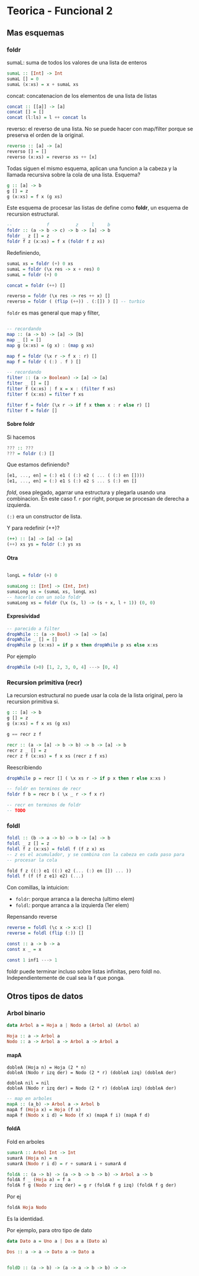 # Teorica - Funcional 2

## Mas esquemas

### foldr

sumaL: suma de todos los valores de una lista de enteros

```haskell
sumaL :: [Int] -> Int
sumaL [] = 0
sumaL (x:xs) = x + sumaL xs
```

concat: concatenacion de los elementos de una lista de listas

```haskell
concat :: [[a]] -> [a]
concat [] = []
concat (l:ls) = l ++ concat ls
```

reverso: el reverso de una lista. No se puede hacer con map/filter porque se
preserva el orden de la original.

```haskell
reverso :: [a] -> [a]
reverso [] = []
reverso (x:xs) = reverso xs ++ [x]
```

Todas siguen el mismo esquema, aplican una funcion a la cabeza y la llamada
recursiva sobre la cola de una lista. Esquema?

```haskell
g :: [a] -> b
g [] = z
g (x:xs) = f x (g xs)
```

Este esquema de procesar las listas de define como **foldr**, un esquema de
recursion estructural.

```haskell
--             f          z     l     b
foldr :: (a -> b -> c) -> b -> [a] -> b
foldr _ z [] = z
foldr f z (x:xs) = f x (foldr f z xs)
```

Redefiniendo,

```haskell
sumaL xs = foldr (+) 0 xs
sumaL = foldr (\x res -> x + res) 0
sumaL = foldr (+) 0

concat = foldr (++) []

reverso = foldr (\x res -> res ++ x) []
reverso = foldr ( (flip (++)) . (:[]) ) [] -- turbio
```

`foldr` es mas general que map y filter,

```haskell

-- recordando
map :: (a -> b) -> [a] -> [b]
map _ [] = []
map g (x:xs) = (g x) : (map g xs)

map f = foldr (\x r -> f x : r) []
map f = foldr ( (:) . f ) []

-- recordando
filter :: (a -> Boolean) -> [a] -> [a]
filter _ [] = []
filter f (x:xs) | f x = x : (filter f xs)
filter f (x:xs) = filter f xs

filter f = foldr (\x r -> if f x then x : r else r) []
filter f = foldr []
```

#### Sobre foldr

Si hacemos

```haskell
??? :: ???
??? = foldr (:) []
```

Que estamos definiendo?

```haskell
[e1, ..., en] = (:) e1 ( (:) e2 ( ... ( (:) en [])))
[e1, ..., en] = (:) e1 $ (:) e2 $ ... $ (:) en []
```

*fold*, osea plegado, agarrar una estructura y plegarla usando una combinacion.
En este caso f. `r` por right, porque se procesan de derecha a izquierda.

`(:)` era un constructor de lista.

Y para redefinir (++)?

```haskell
(++) :: [a] -> [a] -> [a]
(++) xs ys = foldr (:) ys xs
```

#### Otra

```haskell

longL = foldr (+) 0

sumaLong :: [Int] -> (Int, Int)
sumaLong xs = (sumaL xs, longL xs)
-- hacerlo con un solo foldr
sumaLong xs = foldr (\x (s, l) -> (s + x, l + 1)) (0, 0)
```

#### Expresividad

```haskell
-- parecido a filter
dropWhile :: (a -> Bool) -> [a] -> [a]
dropWhile _ [] = []
dropWhile p (x:xs) = if p x then dropWhile p xs else x:xs
```

Por ejemplo

```haskell
dropWhile (>0) [1, 2, 3, 0, 4] ---> [0, 4]
```

### Recursion primitiva (recr)

La recursion estructural no puede usar la cola de la lista original, pero la
recursion primitiva si.

```haskell
g :: [a] -> b
g [] = z
g (x:xs) = f x xs (g xs)
```

```haskell
g == recr z f

recr :: (a -> [a] -> b -> b) -> b -> [a] -> b
recr z _ [] = z
recr z f (x:xs) = f x xs (recr z f xs)
```

Reescribiendo

```haskell
dropWhile p = recr [] ( \x xs r -> if p x then r else x:xs )
```

```haskell
-- foldr en terminos de recr
foldr f b = recr b ( \x _ r -> f x r)

-- recr en terminos de foldr
-- TODO
```

### foldl

```haskell
foldl :: (b -> a -> b) -> b -> [a] -> b
foldl _ z [] = z
foldl f z (x:xs) = foldl f (f z x) xs
-- z es el acumulador, y se combina con la cabeza en cada paso para
-- procesar la cola
```

```haskell
fold f z ((:) e1 ((:) e2 (... (:) en []) ... ))
foldl f (f (f z e1) e2) (...)
```

Con comillas, la intuicion:

- `foldr`: porque arranca a la derecha (ultimo elem)
- `foldl`: porque arranca a la izquierda (1er elem)

Repensando reverse

```haskell
reverse = foldl (\c x -> x:c) []
reverse = foldl (flip (:)) []
```

```haskell
const :: a -> b -> a
const x _ = x

const 1 inf1 ---> 1
```

foldr puede terminar incluso sobre listas infinitas, pero foldl no.
Independientemente de cual sea la f que ponga.

## Otros tipos de datos

### Arbol binario

```haskell
data Arbol a = Hoja a | Nodo a (Arbol a) (Arbol a)

Hoja :: a -> Arbol a
Nodo :: a -> Arbol a -> Arbol a -> Arbol a
```

#### mapA

```
dobleA (Hoja n) = Hoja (2 * n)
dobleA (Nodo r izq der) = Nodo (2 * r) (dobleA izq) (dobleA der)

dobleA nil = nil
dobleA (Nodo r izq der) = Nodo (2 * r) (dobleA izq) (dobleA der)
```

```haskell
-- map en arboles
mapA :: (a_b) -> Arbol a -> Arbol b
mapA f (Hoja x) = Hoja (f x)
mapA f (Nodo x i d) = Nodo (f x) (mapA f i) (mapA f d)
```

#### foldA

Fold en arboles

```haskell
sumarA :: Arbol Int -> Int
sumarA (Hoja n) = n
sumarA (Nodo r i d) = r + sumarA i + sumarA d
``` 

```haskell
foldA :: (a -> b) -> (a -> b -> b -> b) -> Arbol a -> b
foldA f _ (Hoja a) = f a
foldA f g (Nodo r izq der) = g r (foldA f g izq) (foldA f g der)
```

Por ej

```haskell
foldA Hoja Nodo
```

Es la identidad.

Por ejemplo, para otro tipo de dato

```haskell
data Dato a = Uno a | Dos a a (Dato a)

Dos :: a -> a -> Dato a -> Dato a


foldD :: (a -> b) -> (a -> a -> b -> b) -> ->
```